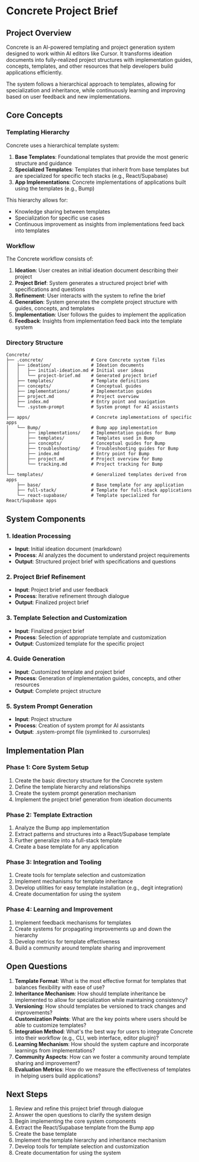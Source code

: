# Concrete Project Brief

## Project Overview

Concrete is an AI-powered templating and project generation system designed to work within AI editors like Cursor. It transforms ideation documents into fully-realized project structures with implementation guides, concepts, templates, and other resources that help developers build applications efficiently.

The system follows a hierarchical approach to templates, allowing for specialization and inheritance, while continuously learning and improving based on user feedback and new implementations.

## Core Concepts

### Templating Hierarchy

Concrete uses a hierarchical template system:

1. **Base Templates**: Foundational templates that provide the most generic structure and guidance
2. **Specialized Templates**: Templates that inherit from base templates but are specialized for specific tech stacks (e.g., React/Supabase)
3. **App Implementations**: Concrete implementations of applications built using the templates (e.g., Bump)

This hierarchy allows for:
- Knowledge sharing between templates
- Specialization for specific use cases
- Continuous improvement as insights from implementations feed back into templates

### Workflow

The Concrete workflow consists of:

1. **Ideation**: User creates an initial ideation document describing their project
2. **Project Brief**: System generates a structured project brief with specifications and questions
3. **Refinement**: User interacts with the system to refine the brief
4. **Generation**: System generates the complete project structure with guides, concepts, and templates
5. **Implementation**: User follows the guides to implement the application
6. **Feedback**: Insights from implementation feed back into the template system

### Directory Structure

```
Concrete/
├── .concrete/                  # Core Concrete system files
│   ├── ideation/               # Ideation documents
│   │   ├── initial-ideation.md # Initial user ideas
│   │   └── project-brief.md    # Generated project brief
│   ├── templates/              # Template definitions
│   ├── concepts/               # Conceptual guides
│   ├── implementations/        # Implementation guides
│   ├── project.md              # Project overview
│   ├── index.md                # Entry point and navigation
│   └── .system-prompt          # System prompt for AI assistants
│
├── apps/                       # Concrete implementations of specific apps
│   └── Bump/                   # Bump app implementation
│       ├── implementations/    # Implementation guides for Bump
│       ├── templates/          # Templates used in Bump
│       ├── concepts/           # Conceptual guides for Bump
│       ├── troubleshooting/    # Troubleshooting guides for Bump
│       ├── index.md            # Entry point for Bump
│       ├── project.md          # Project overview for Bump
│       └── tracking.md         # Project tracking for Bump
│
└── templates/                  # Generalized templates derived from apps
    ├── base/                   # Base template for any application
    ├── full-stack/             # Template for full-stack applications
    └── react-supabase/         # Template specialized for React/Supabase apps
```

## System Components

### 1. Ideation Processing

- **Input**: Initial ideation document (markdown)
- **Process**: AI analyzes the document to understand project requirements
- **Output**: Structured project brief with specifications and questions

### 2. Project Brief Refinement

- **Input**: Project brief and user feedback
- **Process**: Iterative refinement through dialogue
- **Output**: Finalized project brief

### 3. Template Selection and Customization

- **Input**: Finalized project brief
- **Process**: Selection of appropriate template and customization
- **Output**: Customized template for the specific project

### 4. Guide Generation

- **Input**: Customized template and project brief
- **Process**: Generation of implementation guides, concepts, and other resources
- **Output**: Complete project structure

### 5. System Prompt Generation

- **Input**: Project structure
- **Process**: Creation of system prompt for AI assistants
- **Output**: .system-prompt file (symlinked to .cursorrules)

## Implementation Plan

### Phase 1: Core System Setup

1. Create the basic directory structure for the Concrete system
2. Define the template hierarchy and relationships
3. Create the system prompt generation mechanism
4. Implement the project brief generation from ideation documents

### Phase 2: Template Extraction

1. Analyze the Bump app implementation
2. Extract patterns and structures into a React/Supabase template
3. Further generalize into a full-stack template
4. Create a base template for any application

### Phase 3: Integration and Tooling

1. Create tools for template selection and customization
2. Implement mechanisms for template inheritance
3. Develop utilities for easy template installation (e.g., degit integration)
4. Create documentation for using the system

### Phase 4: Learning and Improvement

1. Implement feedback mechanisms for templates
2. Create systems for propagating improvements up and down the hierarchy
3. Develop metrics for template effectiveness
4. Build a community around template sharing and improvement

## Open Questions

1. **Template Format**: What is the most effective format for templates that balances flexibility with ease of use?
2. **Inheritance Mechanism**: How should template inheritance be implemented to allow for specialization while maintaining consistency?
3. **Versioning**: How should templates be versioned to track changes and improvements?
4. **Customization Points**: What are the key points where users should be able to customize templates?
5. **Integration Method**: What's the best way for users to integrate Concrete into their workflow (e.g., CLI, web interface, editor plugin)?
6. **Learning Mechanism**: How should the system capture and incorporate learnings from implementations?
7. **Community Aspects**: How can we foster a community around template sharing and improvement?
8. **Evaluation Metrics**: How do we measure the effectiveness of templates in helping users build applications?

## Next Steps

1. Review and refine this project brief through dialogue
2. Answer the open questions to clarify the system design
3. Begin implementing the core system components
4. Extract the React/Supabase template from the Bump app
5. Create the base template
6. Implement the template hierarchy and inheritance mechanism
7. Develop tools for template selection and customization
8. Create documentation for using the system 